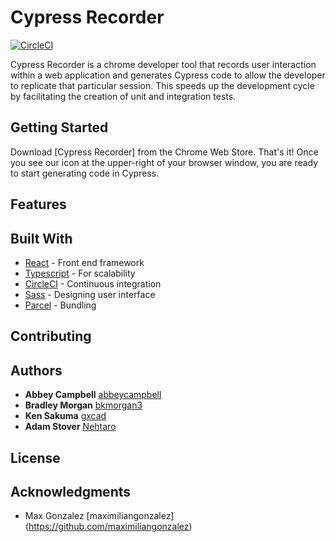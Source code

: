 # Cypress Recorder
[![CircleCI](https://circleci.com/gh/KabaLabs/Cypress-Recorder/tree/master.svg?style=svg)](https://circleci.com/gh/KabaLabs/Cypress-Recorder/tree/master)

Cypress Recorder is a chrome developer tool that records user interaction within a web application and generates Cypress code to allow the developer to replicate that particular session. This speeds up the development cycle by facilitating the creation of unit and integration tests.

## Getting Started

Download [Cypress Recorder] from the Chrome Web Store. That's it! Once you see our icon at the upper-right of your browser window, you are ready to start generating code in Cypress.

## Features

## Built With

* [React](https://circleci.com/) - Front end framework
* [Typescript](https://circleci.com/) - For scalability
* [CircleCI](https://circleci.com/) - Continuous integration
* [Sass](https://circleci.com/) - Designing user interface
* [Parcel](https://circleci.com/) - Bundling

## Contributing

## Authors

* **Abbey Campbell** [abbeycampbell](https://github.com/abbeycampbell)
* **Bradley Morgan**  [bkmorgan3](https://github.com/bkmorgan3)
* **Ken Sakuma** [gxcad](https://github.com/gxcad)
* **Adam Stover** [Nehtaro](https://github.com/Nehtaro)

## License

## Acknowledgments

* Max Gonzalez [maximiliangonzalez] (https://github.com/maximiliangonzalez)

